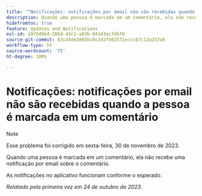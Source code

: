 ```yaml
---
title: '“Notificações: notificações por email não são recebidas quando uma pessoa é marcada em um comentário”'
description: Quando uma pessoa é marcada em um comentário, ela não recebe uma notificação por email sobre o comentário.
hidefromtoc: true
feature: Updates and Notifications
exl-id: a97849b4-206d-43c1-a83b-843d3ecfdbf6
source-git-commit: 83cd4de3865bc0c1d2f462571ecccb7c13a257a6
workflow-type: ht
source-wordcount: '75'
ht-degree: 100%

---
```


# Notificações: notificações por email não são recebidas quando a pessoa é marcada em um comentário

>[!NOTE]
>
>Esse problema foi corrigido em sexta-feira, 30 de novembro de 2023.

Quando uma pessoa é marcada em um comentário, ela não recebe uma notificação por email sobre o comentário.

As notificações no aplicativo funcionam conforme o esperado.

_Relatado pela primeira vez em 24 de outubro de 2023._
